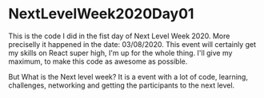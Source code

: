 # NextLevelWeek2020Day01

This is the code I did in the fist day of Next Level Week 2020. More preciselly it happened in the date: 03/08/2020.
This  event will certainly get my skills on React super high, I'm up for the whole thing. I'll give my maximum, to make this code as awesome as possible.


But What is the Next level week? It is a event with a lot of code, learning, challenges, networking and getting the participants to the next level.
